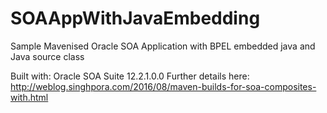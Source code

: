 # SOAAppWithJavaEmbedding
Sample Mavenised Oracle SOA Application with BPEL embedded java and Java source class

Built with: Oracle SOA Suite 12.2.1.0.0
Further details here: http://weblog.singhpora.com/2016/08/maven-builds-for-soa-composites-with.html
